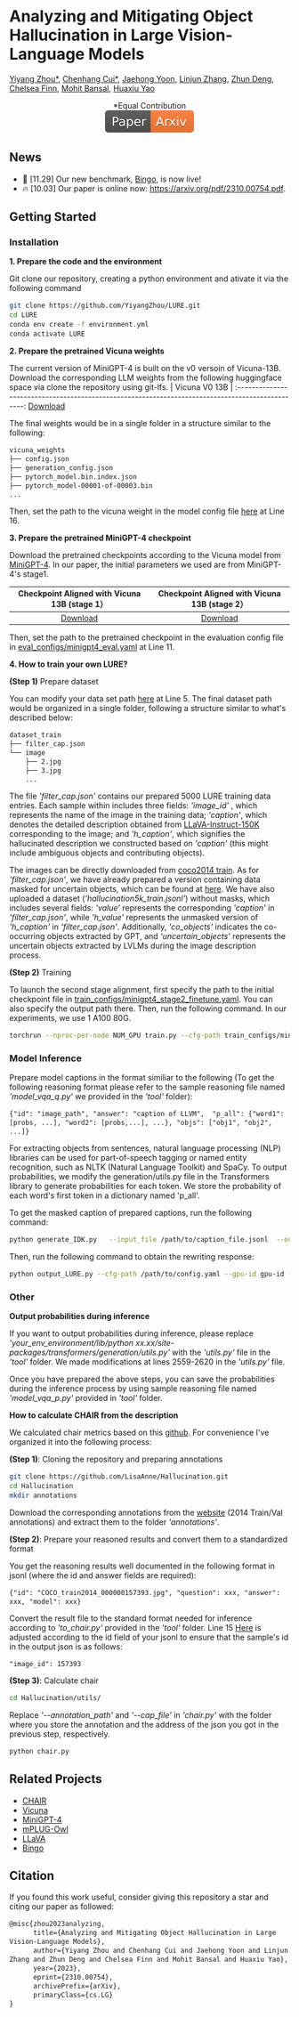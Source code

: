 # Analyzing and Mitigating Object Hallucination in Large Vision-Language Models


[Yiyang Zhou*](https://yiyangzhou.github.io/), [Chenhang Cui*](https://gzcch.github.io/), [Jaehong Yoon](https://jaehong31.github.io/), [Linjun Zhang](https://linjunz.github.io/), [Zhun Deng](https://www.zhundeng.org/), [Chelsea Finn](https://ai.stanford.edu/~cbfinn/), [Mohit Bansal](https://www.cs.unc.edu/~mbansal/), [Huaxiu Yao](https://www.huaxiuyao.io/)
<div align="center">
*Equal Contribution
</div>
<div align="center">
    <a href="https://arxiv.org/pdf/2310.00754.pdf"><img src="assets/Paper-Arxiv-orange.svg" ></a>
</div>

## News
* 🚀 [11.29] Our new benchmark, [Bingo](https://github.com/gzcch/Bingo), is now live!
* 🔥 [10.03] Our paper is online now: https://arxiv.org/pdf/2310.00754.pdf.

## Getting Started
### Installation

**1. Prepare the code and the environment**

Git clone our repository, creating a python environment and ativate it via the following command

```bash
git clone https://github.com/YiyangZhou/LURE.git
cd LURE
conda env create -f environment.yml
conda activate LURE
```


**2. Prepare the pretrained Vicuna weights**

The current version of MiniGPT-4 is built on the v0 versoin of Vicuna-13B.
Download the corresponding LLM weights from the following huggingface space via clone the repository using git-lfs.
|                                          Vicuna V0 13B                                           |
:------------------------------------------------------------------------------------------------:
 [Download](https://huggingface.co/Vision-CAIR/vicuna/tree/main) 

The final weights would be in a single folder in a structure similar to the following:

```
vicuna_weights
├── config.json
├── generation_config.json
├── pytorch_model.bin.index.json
├── pytorch_model-00001-of-00003.bin
...   
```

Then, set the path to the vicuna weight in the model config file 
[here](minigpt4/configs/models/minigpt4.yaml#L16) at Line 16.

**3. Prepare the pretrained MiniGPT-4 checkpoint**

Download the pretrained checkpoints according to the Vicuna model from [MiniGPT-4](https://github.com/Vision-CAIR/MiniGPT-4). In our paper, the initial parameters we used are from MiniGPT-4's stage1.

|                                Checkpoint Aligned with Vicuna 13B (stage 1）                               |                                Checkpoint Aligned with Vicuna 13B (stage 2）                               |
:------------------------------------------------------------------------------------------------:|:------------------------------------------------------------------------------------------------:|
 [Download](https://drive.google.com/file/d/1u9FRRBB3VovP1HxCAlpD9Lw4t4P6-Yq8/view) | [Download](https://drive.google.com/file/d/1a4zLvaiDBr-36pasffmgpvH5P7CKmpze/view)


Then, set the path to the pretrained checkpoint in the evaluation config file 
in [eval_configs/minigpt4_eval.yaml](eval_configs/minigpt4_eval.yaml#L11) at Line 11. 

**4. How to train your own LURE?**

**(Step 1)** Prepare dataset

You can modify your data set path [here](minigpt4/configs/datasets/cc_sbu/align.yaml#L5) at Line 5.
The final dataset path would be organized in a single folder, following a structure similar to what's described below:

```
dataset_train
├── filter_cap.json
└── image
    ├── 2.jpg
    ├── 3.jpg
    ...   
```

The file *'filter_cap.json'* contains our prepared 5000 LURE training data entries. Each sample within includes three fields: *'image_id'* , which represents the name of the image in the training data; *'caption'*, which denotes the detailed description obtained from [LLaVA-Instruct-150K](https://huggingface.co/datasets/liuhaotian/LLaVA-Instruct-150K/tree/main) corresponding to the image; and *'h_caption'*, which signifies the hallucinated description we constructed based on *'caption'* (this might include ambiguous objects and contributing objects).

The images can be directly downloaded from [coco2014 train](https://cocodataset.org/#download). As for *'filter_cap.json'*, we have already prepared a version containing data masked for uncertain objects, which can be found at [here](dataset_train/). We have also uploaded a dataset (*'hallucination5k_train.jsonl'*) without masks, which includes several fields: *'value'* represents the corresponding *'caption'* in *'filter_cap.json'*, while *'h_value'* represents the unmasked version of *'h_caption'* in *'filter_cap.json'*. Additionally, *'co_objects'* indicates the co-occurring objects extracted by GPT, and *'uncertain_objects'* represents the uncertain objects extracted by LVLMs during the image description process.

**(Step 2)** Training

To launch the second stage alignment, first specify the path to the initial checkpoint file in [train_configs/minigpt4_stage2_finetune.yaml](train_configs/minigpt4_stage2_finetune.yaml).
You can also specify the output path there. 
Then, run the following command. In our experiments, we use 1 A100 80G.

```bash
torchrun --nproc-per-node NUM_GPU train.py --cfg-path train_configs/minigpt4_stage2_finetune.yaml
```



### Model Inference
Prepare model captions in the format similiar to the following (To get the following reasoning format please refer to the sample reasoning file named *'model_vqa_q.py'* we provided in the *'tool'* folder):

```
{"id": "image_path", "answer": "caption of LLVM",  "p_all": {"word1": [probs, ...], "word2": [probs,...], ...}, "objs": ["obj1", "obj2", ...]}
```

 For extracting objects from sentences, natural language processing (NLP) libraries can be used for part-of-speech tagging or named entity recognition, such as NLTK (Natural Language Toolkit) and SpaCy. 
To output probabilities, we modify the generation/utils.py file in the Transformers library to generate probabilities for each token. We store the probability of each word's first token in a dictionary named 'p_all'.

To get the masked caption of  prepared captions,  run the following command:

```bash
python generate_IDK.py   --input_file /path/to/caption_file.jsonl  --output_file /path/to/idk_caption_file.jsonl
```


Then, run the following command to obtain the rewriting response:
```bash
python output_LURE.py --cfg-path /path/to/config.yaml --gpu-id gpu-id --input_caption /path/to/idk_caption_file  --input_image /path/to/image_file --output_file /path/to/output.jsonl
```
### Other
**Output probabilities during inference**

If you want to output probabilities during inference, please replace *'your_env_environment/lib/python xx.xx/site-packages/transformers/generation/utils.py'* with the *'utils.py'* file in the *'tool'* folder. We made modifications at lines 2559-2620 in the *'utils.py'* file. 

Once you have prepared the above steps, you can save the probabilities during the inference process by using sample reasoning file named *'model_vqa_p.py'* provided in *'tool'* folder.

**How to calculate CHAIR from the description**

We calculated chair metrics based on this [github](https://github.com/LisaAnne/Hallucination). For convenience I've organized it into the following process:

**(Step 1)**: Cloning the repository and preparing annotations

```bash
git clone https://github.com/LisaAnne/Hallucination.git
cd Hallucination
mkdir annotations
```

Download the corresponding annotations from the [website](https://cocodataset.org/#download) (2014 Train/Val annotations) and extract them to the folder *'annotations'*.

**(Step 2)**: Prepare your reasoned results and convert them to a standardized format

You get the reasoning results well documented in the following format in jsonl (where the id and answer fields are required):

```
{"id": "COCO_train2014_000000157393.jpg", "question": xxx, "answer": xxx, "model": xxx}
```

Convert the result file to the standard format needed for inference according to *'to_chair.py'* provided in the *'tool'* folder. Line 15 [Here](tool/to_chair.py#L15) is adjusted according to the id field of your jsonl to ensure that the sample's id in the output json is as follows:

```
"image_id": 157393
```

**(Step 3)**: Calculate chair

```bash
cd Hallucination/utils/
```

Replace *'--annotation_path'* and *'--cap_file'* in *'chair.py'* with the folder where you store the annotation and the address of the json you got in the previous step, respectively.

```bash
python chair.py
```

## Related Projects

- [CHAIR](https://github.com/LisaAnne/Hallucination)
- [Vicuna](https://github.com/lm-sys/FastChat)
- [MiniGPT-4](https://github.com/Vision-CAIR/MiniGPT-4)
- [mPLUG-Owl](https://github.com/X-PLUG/mPLUG-Owl)
- [LLaVA](https://github.com/haotian-liu/LLaVA)
- [Bingo](https://github.com/gzcch/Bingo)

## Citation
If you found this work useful, consider giving this repository a star and citing our paper as followed:
```
@misc{zhou2023analyzing,
      title={Analyzing and Mitigating Object Hallucination in Large Vision-Language Models}, 
      author={Yiyang Zhou and Chenhang Cui and Jaehong Yoon and Linjun Zhang and Zhun Deng and Chelsea Finn and Mohit Bansal and Huaxiu Yao},
      year={2023},
      eprint={2310.00754},
      archivePrefix={arXiv},
      primaryClass={cs.LG}
}
```


